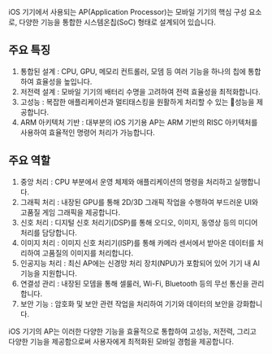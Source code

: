 iOS 기기에서 사용되는 AP(Application Processor)는 모바일 기기의 핵심 구성 요소로, 다양한 기능을 통합한 시스템온칩(SoC) 형태로 설계되어 있습니다.

## 주요 특징
1. 통합된 설계 : CPU, GPU, 메모리 컨트롤러, 모뎀 등 여러 기능을 하나의 칩에 통합하여 효율성을 높입니다.
2. 저전력 설계 : 모바일 기기의 배터리 수명을 고려하여 전력 효율성을 최적화합니다.
3. 고성능 : 복잡한 애플리케이션과 멀티태스킹을 원활하게 처리할 수 있는 성능을 제공합니다.
4. ARM 아키텍처 기반 : 대부분의 iOS 기기용 AP는 ARM 기반의 RISC 아키텍처를 사용하여 효율적인 명령어 처리가 가능합니다.

## 주요 역할
1. 중앙 처리 : CPU 부분에서 운영 체제와 애플리케이션의 명령을 처리하고 실행합니다.
2. 그래픽 처리 : 내장된 GPU를 통해 2D/3D 그래픽 작업을 수행하여 부드러운 UI와 고품질 게임 그래픽을 제공합니다.
3. 신호 처리 : 디지털 신호 처리기(DSP)를 통해 오디오, 이미지, 동영상 등의 미디어 처리를 담당합니다.
4. 이미지 처리 : 이미지 신호 처리기(ISP)를 통해 카메라 센서에서 받아온 데이터를 처리하여 고품질의 이미지를 처리합니다.
5. 인공지능 처리 : 최신 AP에는 신경망 처리 장치(NPU)가 포함되어 있어 기기 내 AI 기능을 지원합니다.
6. 연결성 관리 : 내장된 모뎀을 통해 셀룰러, Wi-Fi, Bluetooth 등의 무선 통신을 관리합니다.
7. 보안 기능 : 암호화 및 보안 관련 작업을 처리하여 기기와 데이터의 보안을 강화합니다.

iOS 기기의 AP는 이러한 다양한 기능을 효율적으로 통합하여 고성능, 저전력, 그리고 다양한 기능을 제공함으로써 사용자에게 최적화된 모바일 경험을 제공합니다.
